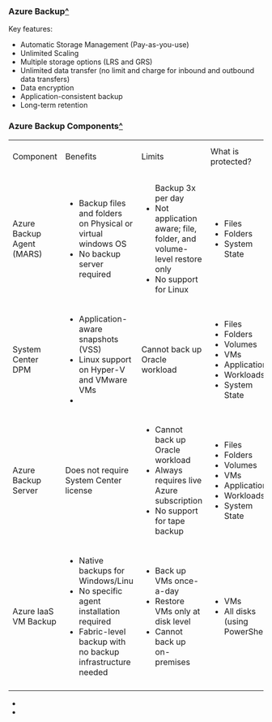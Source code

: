 ### Azure Backup[^](https://docs.microsoft.com/en-us/azure/backup/backup-introduction-to-azure-backup)

Key features:
* Automatic Storage Management (Pay-as-you-use)
* Unlimited Scaling
* Multiple storage options (LRS and GRS)
* Unlimited data transfer (no limit and charge for inbound and outbound data transfers)
* Data encryption
* Application-consistent backup
* Long-term retention

### Azure Backup Components[^](https://docs.microsoft.com/en-us/azure/backup/backup-introduction-to-azure-backup#which-azure-backup-components-should-i-use)


||||||
|:--|:--|:--|:--|:--|
|Component|Benefits|Limits|What is protected?|Where are backups stored?|
|Azure Backup Agent (MARS)|<ul><li>Backup files and folders on Physical or virtual windows OS</li> <li> No backup server required </li> </ul>| <ul> Backup 3x per day <li>Not application aware; file, folder, and volume-level restore only</li> <li> No support for Linux</li> </ul>| <ul> <li>Files</li> <li> Folders </li> <li> System State</li></ul>| Recovery Services vault |
|System Center DPM|<ul><li>Application-aware snapshots (VSS)</li> <li>Linux support on Hyper-V and VMware VMs </li> <li> </li> </ul>| Cannot back up Oracle workload |<ul><li>Files</li><li> Folders</li><li>Volumes</li><li>VMs</li><li>Applications</li><li>Workloads</li><li>System State</li></ul>| <ul><li> Recovery Services vault</li> <li>Locally attached disk</li><li>Tapes (on-prem)</li></ul>|
|Azure Backup Server | Does not require System Center license|<ul> <li>Cannot back up Oracle workload </li> <li>Always requires live Azure subscription</li><li>No support for tape backup</li> </ul>|<ul><li>Files</li><li>Folders</li><li>Volumes</li><li>VMs</li><li>Applications</li><li>Workloads</li><li>System State</li></ul>|
|Azure IaaS VM Backup|<ul><li>Native backups for Windows/Linu</li><li>No specific agent installation required</li><li>Fabric-level backup with no backup infrastructure needed</li></ul>|<ul><li>Back up VMs once-a-day</li><li>Restore VMs only at disk level</li><li>Cannot back up on-premises</li></ul>|<ul><li>VMs</li><li>All disks (using PowerShell)</li></ul>|Recovery Services vault|
||||||


<ul> <li> </li> <li></li> </ul>
